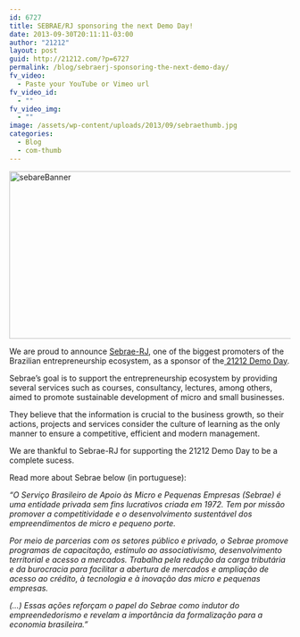 ```yaml
---
id: 6727
title: SEBRAE/RJ sponsoring the next Demo Day!
date: 2013-09-30T20:11:11-03:00
author: "21212"
layout: post
guid: http://21212.com/?p=6727
permalink: /blog/sebraerj-sponsoring-the-next-demo-day/
fv_video:
  - Paste your YouTube or Vimeo url
fv_video_id:
  - ""
fv_video_img:
  - ""
image: /assets/wp-content/uploads/2013/09/sebraethumb.jpg
categories:
  - Blog
  - com-thumb
---
```

<p dir="ltr">
  <a href="http://21212.com/assets/wp-content/uploads/2012/10/sebareBanner.png"><img class="aligncenter size-full wp-image-4115" alt="sebareBanner" src="{{ site.url }}/assets/wp-content/uploads/2012/10/sebareBanner.png" width="540" height="300" srcset="{{ site.url }}/assets/wp-content/uploads/2012/10/sebareBanner.png 540w, {{ site.url }}/assets/wp-content/uploads/2012/10/sebareBanner-300x166.png 300w" sizes="(max-width: 540px) 100vw, 540px" /></a>
</p>

<p dir="ltr">
  We are proud to announce <a href="http://www.sebrae.com.br/uf/rio-de-janeiro">Sebrae-RJ</a>, one of the biggest promoters of the Brazilian entrepreneurship ecosystem, as a sponsor of the<a href="http://demoday.21212.com/"> 21212 Demo Day</a>.
</p>

<p dir="ltr">
  Sebrae’s goal is to support the entrepreneurship ecosystem by providing several services such as courses, consultancy, lectures, among others, aimed to promote sustainable development of micro and small businesses.
</p>

<p dir="ltr">
  They believe that the information is crucial to the business growth, so their actions, projects and services consider the culture of learning as the only manner to ensure a competitive, efficient and modern management.
</p>

<p dir="ltr">
  We are thankful to Sebrae-RJ for supporting the 21212 Demo Day to be a complete sucess.
</p>

<p dir="ltr">
  Read more about Sebrae below (in portuguese):
</p>

<p dir="ltr">
  <em>“O Serviço Brasileiro de Apoio às Micro e Pequenas Empresas (Sebrae) é uma entidade privada sem fins lucrativos criada em 1972. Tem por missão promover a competitividade e o desenvolvimento sustentável dos empreendimentos de micro e pequeno porte.</em>
</p>

<p dir="ltr">
  <em>Por meio de parcerias com os setores público e privado, o Sebrae promove programas de capacitação, estímulo ao associativismo, desenvolvimento territorial e acesso a mercados. Trabalha pela redução da carga tributária e da burocracia para facilitar a abertura de mercados e ampliação de acesso ao crédito, à tecnologia e à inovação das micro e pequenas empresas.</em>
</p>

<p dir="ltr">
  <em>(&#8230;) Essas ações reforçam o papel do Sebrae como indutor do empreendedorismo e revelam a importância da formalização para a economia brasileira.”</em>
</p>